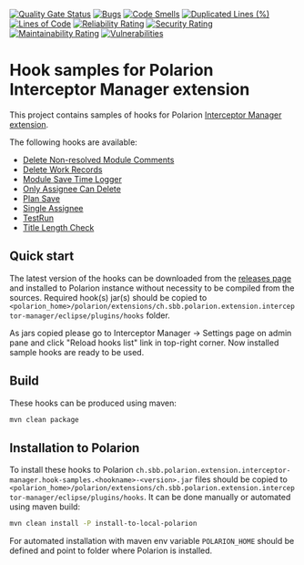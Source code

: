 [![Quality Gate Status](https://sonarcloud.io/api/project_badges/measure?project=SchweizerischeBundesbahnen_ch.sbb.polarion.extension.interceptor.hook-samples&metric=alert_status)](https://sonarcloud.io/summary/new_code?id=SchweizerischeBundesbahnen_ch.sbb.polarion.extension.interceptor.hook-samples)
[![Bugs](https://sonarcloud.io/api/project_badges/measure?project=SchweizerischeBundesbahnen_ch.sbb.polarion.extension.interceptor.hook-samples&metric=bugs)](https://sonarcloud.io/summary/new_code?id=SchweizerischeBundesbahnen_ch.sbb.polarion.extension.interceptor.hook-samples)
[![Code Smells](https://sonarcloud.io/api/project_badges/measure?project=SchweizerischeBundesbahnen_ch.sbb.polarion.extension.interceptor.hook-samples&metric=code_smells)](https://sonarcloud.io/summary/new_code?id=SchweizerischeBundesbahnen_ch.sbb.polarion.extension.interceptor.hook-samples)
[![Duplicated Lines (%)](https://sonarcloud.io/api/project_badges/measure?project=SchweizerischeBundesbahnen_ch.sbb.polarion.extension.interceptor.hook-samples&metric=duplicated_lines_density)](https://sonarcloud.io/summary/new_code?id=SchweizerischeBundesbahnen_ch.sbb.polarion.extension.interceptor.hook-samples)
[![Lines of Code](https://sonarcloud.io/api/project_badges/measure?project=SchweizerischeBundesbahnen_ch.sbb.polarion.extension.interceptor.hook-samples&metric=ncloc)](https://sonarcloud.io/summary/new_code?id=SchweizerischeBundesbahnen_ch.sbb.polarion.extension.interceptor.hook-samples)
[![Reliability Rating](https://sonarcloud.io/api/project_badges/measure?project=SchweizerischeBundesbahnen_ch.sbb.polarion.extension.interceptor.hook-samples&metric=reliability_rating)](https://sonarcloud.io/summary/new_code?id=SchweizerischeBundesbahnen_ch.sbb.polarion.extension.interceptor.hook-samples)
[![Security Rating](https://sonarcloud.io/api/project_badges/measure?project=SchweizerischeBundesbahnen_ch.sbb.polarion.extension.interceptor.hook-samples&metric=security_rating)](https://sonarcloud.io/summary/new_code?id=SchweizerischeBundesbahnen_ch.sbb.polarion.extension.interceptor.hook-samples)
[![Maintainability Rating](https://sonarcloud.io/api/project_badges/measure?project=SchweizerischeBundesbahnen_ch.sbb.polarion.extension.interceptor.hook-samples&metric=sqale_rating)](https://sonarcloud.io/summary/new_code?id=SchweizerischeBundesbahnen_ch.sbb.polarion.extension.interceptor.hook-samples)
[![Vulnerabilities](https://sonarcloud.io/api/project_badges/measure?project=SchweizerischeBundesbahnen_ch.sbb.polarion.extension.interceptor.hook-samples&metric=vulnerabilities)](https://sonarcloud.io/summary/new_code?id=SchweizerischeBundesbahnen_ch.sbb.polarion.extension.interceptor.hook-samples)

# Hook samples for Polarion Interceptor Manager extension

This project contains samples of hooks for Polarion [Interceptor Manager extension](https://github.com/SchweizerischeBundesbahnen/ch.sbb.polarion.extension.interceptor-manager).

The following hooks are available:
- [Delete Non-resolved Module Comments](hook-samples/delete-non-resolved-module-comments/README.md)
- [Delete Work Records](hook-samples/delete-work-records/README.md)
- [Module Save Time Logger](hook-samples/module-save-time-logger/README.md)
- [Only Assignee Can Delete](hook-samples/only-assignee-can-delete/README.md)
- [Plan Save](hook-samples/plan-save/README.md)
- [Single Assignee](hook-samples/single-assignee/README.md)
- [TestRun](hook-samples/testrun/README.md)
- [Title Length Check](hook-samples/title-length-check/README.md)

## Quick start

The latest version of the hooks can be downloaded from the [releases page](../../releases/latest) and installed to Polarion instance without necessity to be compiled from the sources.
Required hook(s) jar(s) should be copied to `<polarion_home>/polarion/extensions/ch.sbb.polarion.extension.interceptor-manager/eclipse/plugins/hooks` folder.

As jars copied please go to Interceptor Manager -> Settings page on admin pane and click "Reload hooks list" link in top-right corner. Now installed sample hooks are ready to be used.

## Build

These hooks can be produced using maven:
```bash
mvn clean package
```

## Installation to Polarion

To install these hooks to Polarion `ch.sbb.polarion.extension.interceptor-manager.hook-samples.<hookname>-<version>.jar` files should be copied to `<polarion_home>/polarion/extensions/ch.sbb.polarion.extension.interceptor-manager/eclipse/plugins/hooks`.
It can be done manually or automated using maven build:

```bash
mvn clean install -P install-to-local-polarion
```

For automated installation with maven env variable `POLARION_HOME` should be defined and point to folder where Polarion is installed.
